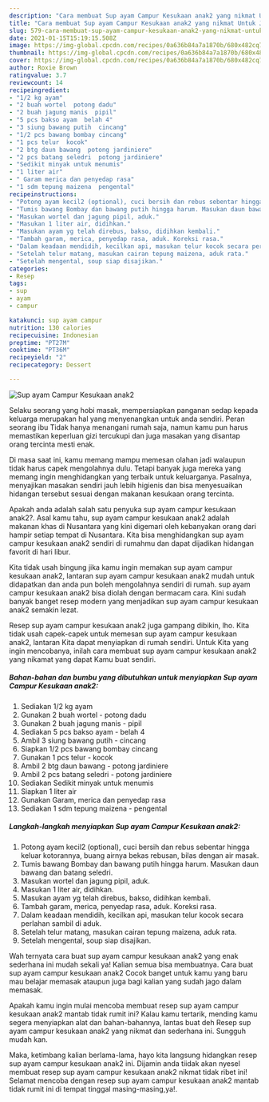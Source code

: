 ```yaml
---
description: "Cara membuat Sup ayam Campur Kesukaan anak2 yang nikmat Untuk Jualan"
title: "Cara membuat Sup ayam Campur Kesukaan anak2 yang nikmat Untuk Jualan"
slug: 579-cara-membuat-sup-ayam-campur-kesukaan-anak2-yang-nikmat-untuk-jualan
date: 2021-01-15T15:19:15.508Z
image: https://img-global.cpcdn.com/recipes/0a636b84a7a1870b/680x482cq70/sup-ayam-campur-kesukaan-anak2-foto-resep-utama.jpg
thumbnail: https://img-global.cpcdn.com/recipes/0a636b84a7a1870b/680x482cq70/sup-ayam-campur-kesukaan-anak2-foto-resep-utama.jpg
cover: https://img-global.cpcdn.com/recipes/0a636b84a7a1870b/680x482cq70/sup-ayam-campur-kesukaan-anak2-foto-resep-utama.jpg
author: Roxie Brown
ratingvalue: 3.7
reviewcount: 14
recipeingredient:
- "1/2 kg ayam"
- "2 buah wortel  potong dadu"
- "2 buah jagung manis  pipil"
- "5 pcs bakso ayam  belah 4"
- "3 siung bawang putih  cincang"
- "1/2 pcs bawang bombay cincang"
- "1 pcs telur  kocok"
- "2 btg daun bawang  potong jardiniere"
- "2 pcs batang seledri  potong jardiniere"
- "Sedikit minyak untuk menumis"
- "1 liter air"
- " Garam merica dan penyedap rasa"
- "1 sdm tepung maizena  pengental"
recipeinstructions:
- "Potong ayam kecil2 (optional), cuci bersih dan rebus sebentar hingga keluar kotorannya, buang airnya bekas rebusan, bilas dengan air masak."
- "Tumis bawang Bombay dan bawang putih hingga harum. Masukan daun bawang dan batang seledri."
- "Masukan wortel dan jagung pipil, aduk."
- "Masukan 1 liter air, didihkan."
- "Masukan ayam yg telah direbus, bakso, didihkan kembali."
- "Tambah garam, merica, penyedap rasa, aduk. Koreksi rasa."
- "Dalam keadaan mendidih, kecilkan api, masukan telur kocok secara perlahan sambil di aduk."
- "Setelah telur matang, masukan cairan tepung maizena, aduk rata."
- "Setelah mengental, soup siap disajikan."
categories:
- Resep
tags:
- sup
- ayam
- campur

katakunci: sup ayam campur 
nutrition: 130 calories
recipecuisine: Indonesian
preptime: "PT27M"
cooktime: "PT36M"
recipeyield: "2"
recipecategory: Dessert

---
```



![Sup ayam Campur Kesukaan anak2](https://img-global.cpcdn.com/recipes/0a636b84a7a1870b/680x482cq70/sup-ayam-campur-kesukaan-anak2-foto-resep-utama.jpg)

Selaku seorang yang hobi masak, mempersiapkan panganan sedap kepada keluarga merupakan hal yang menyenangkan untuk anda sendiri. Peran seorang ibu Tidak hanya menangani rumah saja, namun kamu pun harus memastikan keperluan gizi tercukupi dan juga masakan yang disantap orang tercinta mesti enak.

Di masa  saat ini, kamu memang mampu memesan olahan jadi walaupun tidak harus capek mengolahnya dulu. Tetapi banyak juga mereka yang memang ingin menghidangkan yang terbaik untuk keluarganya. Pasalnya, menyajikan masakan sendiri jauh lebih higienis dan bisa menyesuaikan hidangan tersebut sesuai dengan makanan kesukaan orang tercinta. 



Apakah anda adalah salah satu penyuka sup ayam campur kesukaan anak2?. Asal kamu tahu, sup ayam campur kesukaan anak2 adalah makanan khas di Nusantara yang kini digemari oleh kebanyakan orang dari hampir setiap tempat di Nusantara. Kita bisa menghidangkan sup ayam campur kesukaan anak2 sendiri di rumahmu dan dapat dijadikan hidangan favorit di hari libur.

Kita tidak usah bingung jika kamu ingin memakan sup ayam campur kesukaan anak2, lantaran sup ayam campur kesukaan anak2 mudah untuk didapatkan dan anda pun boleh mengolahnya sendiri di rumah. sup ayam campur kesukaan anak2 bisa diolah dengan bermacam cara. Kini sudah banyak banget resep modern yang menjadikan sup ayam campur kesukaan anak2 semakin lezat.

Resep sup ayam campur kesukaan anak2 juga gampang dibikin, lho. Kita tidak usah capek-capek untuk memesan sup ayam campur kesukaan anak2, lantaran Kita dapat menyiapkan di rumah sendiri. Untuk Kita yang ingin mencobanya, inilah cara membuat sup ayam campur kesukaan anak2 yang nikamat yang dapat Kamu buat sendiri.

<!--inarticleads1-->

##### Bahan-bahan dan bumbu yang dibutuhkan untuk menyiapkan Sup ayam Campur Kesukaan anak2:

1. Sediakan 1/2 kg ayam
1. Gunakan 2 buah wortel - potong dadu
1. Gunakan 2 buah jagung manis - pipil
1. Sediakan 5 pcs bakso ayam - belah 4
1. Ambil 3 siung bawang putih - cincang
1. Siapkan 1/2 pcs bawang bombay cincang
1. Gunakan 1 pcs telur - kocok
1. Ambil 2 btg daun bawang - potong jardiniere
1. Ambil 2 pcs batang seledri - potong jardiniere
1. Sediakan Sedikit minyak untuk menumis
1. Siapkan 1 liter air
1. Gunakan  Garam, merica dan penyedap rasa
1. Sediakan 1 sdm tepung maizena - pengental




<!--inarticleads2-->

##### Langkah-langkah menyiapkan Sup ayam Campur Kesukaan anak2:

1. Potong ayam kecil2 (optional), cuci bersih dan rebus sebentar hingga keluar kotorannya, buang airnya bekas rebusan, bilas dengan air masak.
1. Tumis bawang Bombay dan bawang putih hingga harum. Masukan daun bawang dan batang seledri.
1. Masukan wortel dan jagung pipil, aduk.
1. Masukan 1 liter air, didihkan.
1. Masukan ayam yg telah direbus, bakso, didihkan kembali.
1. Tambah garam, merica, penyedap rasa, aduk. Koreksi rasa.
1. Dalam keadaan mendidih, kecilkan api, masukan telur kocok secara perlahan sambil di aduk.
1. Setelah telur matang, masukan cairan tepung maizena, aduk rata.
1. Setelah mengental, soup siap disajikan.




Wah ternyata cara buat sup ayam campur kesukaan anak2 yang enak sederhana ini mudah sekali ya! Kalian semua bisa membuatnya. Cara buat sup ayam campur kesukaan anak2 Cocok banget untuk kamu yang baru mau belajar memasak ataupun juga bagi kalian yang sudah jago dalam memasak.

Apakah kamu ingin mulai mencoba membuat resep sup ayam campur kesukaan anak2 mantab tidak rumit ini? Kalau kamu tertarik, mending kamu segera menyiapkan alat dan bahan-bahannya, lantas buat deh Resep sup ayam campur kesukaan anak2 yang nikmat dan sederhana ini. Sungguh mudah kan. 

Maka, ketimbang kalian berlama-lama, hayo kita langsung hidangkan resep sup ayam campur kesukaan anak2 ini. Dijamin anda tiidak akan nyesel membuat resep sup ayam campur kesukaan anak2 nikmat tidak ribet ini! Selamat mencoba dengan resep sup ayam campur kesukaan anak2 mantab tidak rumit ini di tempat tinggal masing-masing,ya!.

